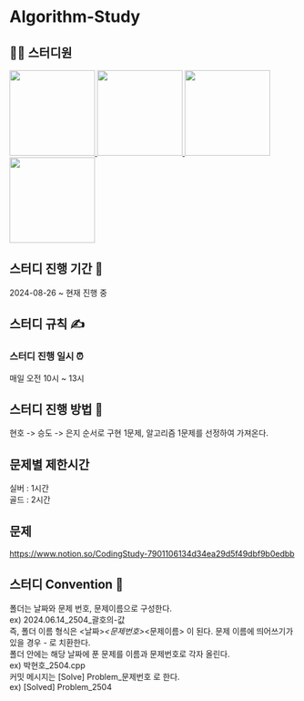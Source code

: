 # Algorithm-Study

## 🙋‍♂️ 스터디원

<p>
<a href="https://github.com/LuBly">
  <img src="https://github.com/LuBly.png" width="150">
</a>
<a href="https://github.com/mwomwo1">
  <img src="https://github.com/mwomwo1.png" width="150">
</a>
<a href="https://github.com/JeongEunJi1127">
  <img src="https://github.com/JeongEunJi1127.png" width="150">
</a>
<a href="https://github.com/seungdo1234">
  <img src="https://github.com/seungdo1234.png" width="150">
</a>
</p>

## 스터디 진행 기간 📅

2024-08-26 ~ 현재 진행 중

## 스터디 규칙 ✍
### 스터디 진행 일시 ⏰
매일 오전 10시 ~ 13시  

## 스터디 진행 방법 🥊
현호 -> 승도 -> 은지 순서로 
구현 1문제, 알고리즘 1문제를 선정하여 가져온다.

## 문제별 제한시간
실버 : 1시간  
골드 : 2시간

## 문제 
https://www.notion.so/CodingStudy-7901106134d34ea29d5f49dbf9b0edbb

## 스터디 Convention 📣
폴더는 날짜와 문제 번호, 문제이름으로 구성한다.  
ex) 2024.06.14_2504_괄호의-값  
즉, 폴더 이름 형식은 <날짜>_<문제번호>_<문제이름> 이 된다. 문제 이름에 띄어쓰기가 있을 경우 - 로 치환한다.  
폴더 안에는 해당 날짜에 푼 문제를 이름과 문제번호로 각자 올린다.  
ex) 박현호_2504.cpp  
커밋 메시지는 [Solve] Problem_문제번호 로 한다.  
ex) [Solved] Problem_2504  
